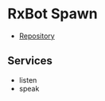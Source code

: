 # RxBot Spawn
* [Repository](https://github.com/fkm/rx-irc-bot-spawn)

## Services
* listen
* speak
